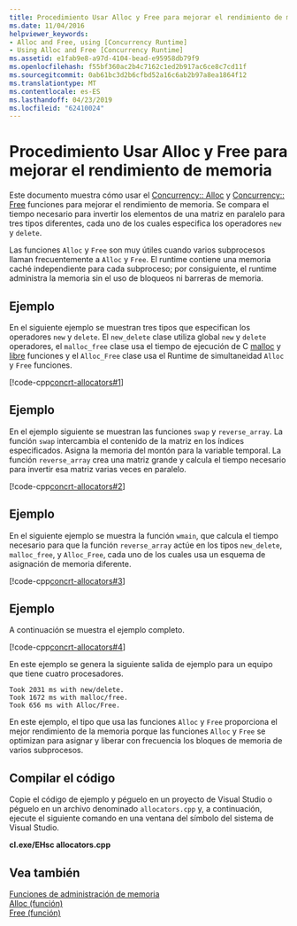 ```yaml
---
title: Procedimiento Usar Alloc y Free para mejorar el rendimiento de memoria
ms.date: 11/04/2016
helpviewer_keywords:
- Alloc and Free, using [Concurrency Runtime]
- Using Alloc and Free [Concurrency Runtime]
ms.assetid: e1fab9e8-a97d-4104-bead-e95958db79f9
ms.openlocfilehash: f55bf360ac2b4c7162c1ed2b917ac6ce8c7cd11f
ms.sourcegitcommit: 0ab61bc3d2b6cfbd52a16c6ab2b97a8ea1864f12
ms.translationtype: MT
ms.contentlocale: es-ES
ms.lasthandoff: 04/23/2019
ms.locfileid: "62410024"
---
```

# <a name="how-to-use-alloc-and-free-to-improve-memory-performance"></a>Procedimiento Usar Alloc y Free para mejorar el rendimiento de memoria

Este documento muestra cómo usar el [Concurrency:: Alloc](reference/concurrency-namespace-functions.md#alloc) y [Concurrency:: Free](reference/concurrency-namespace-functions.md#free) funciones para mejorar el rendimiento de memoria. Se compara el tiempo necesario para invertir los elementos de una matriz en paralelo para tres tipos diferentes, cada uno de los cuales especifica los operadores `new` y `delete`.

Las funciones `Alloc` y `Free` son muy útiles cuando varios subprocesos llaman frecuentemente a `Alloc` y `Free`. El runtime contiene una memoria caché independiente para cada subproceso; por consiguiente, el runtime administra la memoria sin el uso de bloqueos ni barreras de memoria.

## <a name="example"></a>Ejemplo

En el siguiente ejemplo se muestran tres tipos que especifican los operadores `new` y `delete`. El `new_delete` clase utiliza global `new` y `delete` operadores, el `malloc_free` clase usa el tiempo de ejecución de C [malloc](../../c-runtime-library/reference/malloc.md) y [libre](../../c-runtime-library/reference/free.md) funciones y el `Alloc_Free` clase usa el Runtime de simultaneidad `Alloc` y `Free` funciones.

[!code-cpp[concrt-allocators#1](../../parallel/concrt/codesnippet/cpp/how-to-use-alloc-and-free-to-improve-memory-performance_1.cpp)]

## <a name="example"></a>Ejemplo

En el ejemplo siguiente se muestran las funciones `swap` y `reverse_array`. La función `swap` intercambia el contenido de la matriz en los índices especificados. Asigna la memoria del montón para la variable temporal. La función `reverse_array` crea una matriz grande y calcula el tiempo necesario para invertir esa matriz varias veces en paralelo.

[!code-cpp[concrt-allocators#2](../../parallel/concrt/codesnippet/cpp/how-to-use-alloc-and-free-to-improve-memory-performance_2.cpp)]

## <a name="example"></a>Ejemplo

En el siguiente ejemplo se muestra la función `wmain`, que calcula el tiempo necesario para que la función `reverse_array` actúe en los tipos `new_delete`, `malloc_free`, y `Alloc_Free`, cada uno de los cuales usa un esquema de asignación de memoria diferente.

[!code-cpp[concrt-allocators#3](../../parallel/concrt/codesnippet/cpp/how-to-use-alloc-and-free-to-improve-memory-performance_3.cpp)]

## <a name="example"></a>Ejemplo

A continuación se muestra el ejemplo completo.

[!code-cpp[concrt-allocators#4](../../parallel/concrt/codesnippet/cpp/how-to-use-alloc-and-free-to-improve-memory-performance_4.cpp)]

En este ejemplo se genera la siguiente salida de ejemplo para un equipo que tiene cuatro procesadores.

```Output
Took 2031 ms with new/delete.
Took 1672 ms with malloc/free.
Took 656 ms with Alloc/Free.
```

En este ejemplo, el tipo que usa las funciones `Alloc` y `Free` proporciona el mejor rendimiento de la memoria porque las funciones `Alloc` y `Free` se optimizan para asignar y liberar con frecuencia los bloques de memoria de varios subprocesos.

## <a name="compiling-the-code"></a>Compilar el código

Copie el código de ejemplo y péguelo en un proyecto de Visual Studio o péguelo en un archivo denominado `allocators.cpp` y, a continuación, ejecute el siguiente comando en una ventana del símbolo del sistema de Visual Studio.

**cl.exe/EHsc allocators.cpp**

## <a name="see-also"></a>Vea también

[Funciones de administración de memoria](../../parallel/concrt/memory-management-functions.md)<br/>
[Alloc (función)](reference/concurrency-namespace-functions.md#alloc)<br/>
[Free (función)](reference/concurrency-namespace-functions.md#free)
